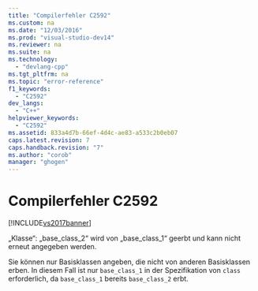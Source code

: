 ```yaml
---
title: "Compilerfehler C2592"
ms.custom: na
ms.date: "12/03/2016"
ms.prod: "visual-studio-dev14"
ms.reviewer: na
ms.suite: na
ms.technology: 
  - "devlang-cpp"
ms.tgt_pltfrm: na
ms.topic: "error-reference"
f1_keywords: 
  - "C2592"
dev_langs: 
  - "C++"
helpviewer_keywords: 
  - "C2592"
ms.assetid: 833a4d7b-66ef-4d4c-ae83-a533c2b0eb07
caps.latest.revision: 7
caps.handback.revision: "7"
ms.author: "corob"
manager: "ghogen"
---
```

# Compilerfehler C2592
[!INCLUDE[vs2017banner](../../assembler/inline/includes/vs2017banner.md)]

„Klasse“: „base\_class\_2“ wird von „base\_class\_1“ geerbt und kann nicht erneut angegeben werden.  
  
 Sie können nur Basisklassen angeben, die nicht von anderen Basisklassen erben.  In diesem Fall ist nur `base_class_1` in der Spezifikation von `class` erforderlich, da `base_class_1` bereits `base_class_2` erbt.
